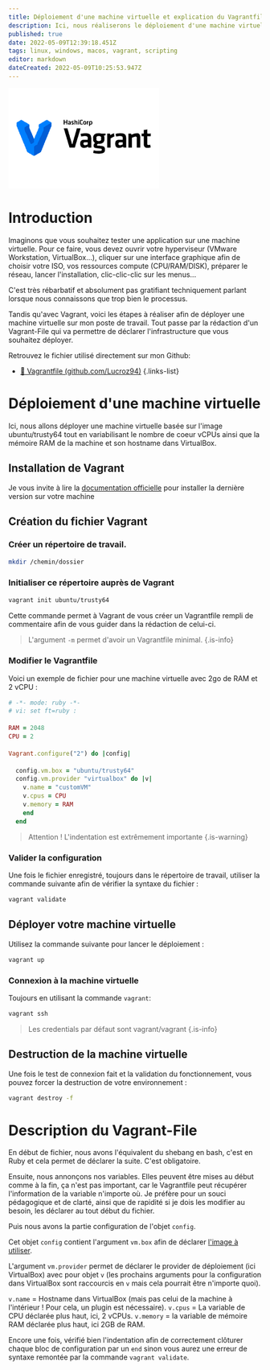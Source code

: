 ```yaml
---
title: Déploiement d'une machine virtuelle et explication du Vagrantfile
description: Ici, nous réaliserons le déploiement d'une machine virtuelle décrite dans un Vagrantfile avec quelques explications sur le contenu du fichier et les options ajoutés.
published: true
date: 2022-05-09T12:39:18.451Z
tags: linux, windows, macos, vagrant, scripting
editor: markdown
dateCreated: 2022-05-09T10:25:53.947Z
---
```


![external-content.duckduckgo.com.png](/external-content.duckduckgo.com.png)

# Introduction

Imaginons que vous souhaitez tester une application sur une machine virtuelle.
Pour ce faire, vous devez ouvrir votre hyperviseur (VMware Workstation, VirtualBox...), cliquer sur une interface graphique afin de choisir votre ISO, vos ressources compute (CPU/RAM/DISK), préparer le réseau, lancer l'installation, clic-clic-clic sur les menus...

C'est très rébarbatif et absolument pas gratifiant techniquement parlant lorsque nous connaissons que trop bien le processus.

Tandis qu'avec Vagrant, voici les étapes à réaliser afin de déployer une machine virtuelle sur mon poste de travail.
Tout passe par la rédaction d'un Vagrant-File qui va permettre de déclarer l'infrastructure que vous souhaitez déployer.

Retrouvez le fichier utilisé directement sur mon Github:
- [📂 Vagrantfile (github.com/Lucroz94)](https://github.com/Lucroz94/formations-eazytraining-cursus-devops/blob/main/Vagrant/lab-3/Vagrantfile)
{.links-list}

# Déploiement d'une machine virtuelle
Ici, nous allons déployer une machine virtuelle basée sur l'image ubuntu/trusty64 tout en variabilisant le nombre de coeur vCPUs ainsi que la mémoire RAM de la machine et son hostname dans VirtualBox.

## Installation de Vagrant 
Je vous invite à lire la [documentation officielle](https://www.vagrantup.com/docs/installation) pour installer la dernière version sur votre machine

## Création du fichier Vagrant
### Créer un répertoire de travail.
```bash
mkdir /chemin/dossier
```

### Initialiser ce répertoire auprès de Vagrant 
```bash
vagrant init ubuntu/trusty64
```
Cette commande permet à Vagrant de vous créer un Vagrantfile rempli de commentaire afin de vous guider dans la rédaction de celui-ci.
> L'argument `-m` permet d'avoir un Vagrantfile minimal.
{.is-info}

### Modifier le Vagrantfile 
Voici un exemple de fichier pour une machine virtuelle avec 2go de RAM et 2 vCPU :
```ruby
# -*- mode: ruby -*-
# vi: set ft=ruby :

RAM = 2048
CPU = 2

Vagrant.configure("2") do |config|

  config.vm.box = "ubuntu/trusty64"
  config.vm.provider "virtualbox" do |v|
    v.name = "customVM"
    v.cpus = CPU
    v.memory = RAM
    end
  end
 ```
> Attention ! L'indentation est extrêmement importante
{.is-warning}
### Valider la configuration
Une fois le fichier enregistré, toujours dans le répertoire de travail, utiliser la commande suivante afin de vérifier la syntaxe du fichier : 
```bash
vagrant validate
```


## Déployer votre machine virtuelle
Utilisez la commande suivante pour lancer le déploiement :
```bash
vagrant up
```

### Connexion à la machine virtuelle
Toujours en utilisant la commande `vagrant`:
```bash
vagrant ssh
```
> Les credentials par défaut sont vagrant/vagrant
{.is-info}

## Destruction de la machine virtuelle
Une fois le test de connexion fait et la validation du fonctionnement, vous pouvez forcer la destruction de votre environnement :
```bash
vagrant destroy -f
```


# Description du Vagrant-File

En début de fichier, nous avons l'équivalent du shebang en bash, c'est en Ruby et cela permet de déclarer la suite. C'est obligatoire.

Ensuite, nous annonçons nos variables. Elles peuvent être mises au début comme à la fin, ça n'est pas important, car le Vagrantfile peut récupérer l'information de la variable n'importe où. Je préfère pour un souci pédagogique et de clarté, ainsi que de rapidité si je dois les modifier au besoin, les déclarer au tout début du fichier.

Puis nous avons la partie configuration de l'objet `config`.

Cet objet `config` contient l'argument `vm.box` afin de déclarer [l'image à utiliser](https://app.vagrantup.com/ubuntu/boxes/trusty64).

L'argument `vm.provider` permet de déclarer le provider de déploiement (ici VirtualBox) avec pour objet `v` (les prochains arguments pour la configuration dans VirtualBox sont raccourcis en `v` mais cela pourrait être n'importe quoi).

`v.name` = Hostname dans VirtualBox (mais pas celui de la machine à l'intérieur ! Pour cela, un plugin est nécessaire).
`v.cpus` = La variable de CPU déclarée plus haut, ici, 2 vCPUs.
`v.memory` = la variable de mémoire RAM déclarée plus haut, ici 2GB de RAM.

Encore une fois, vérifié bien l'indentation afin de correctement clôturer chaque bloc de configuration par un `end` sinon vous aurez une erreur de syntaxe remontée par la commande `vagrant validate`.